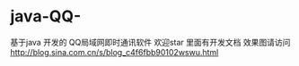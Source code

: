 # java-QQ-
基于java 开发的 QQ局域网即时通讯软件 欢迎star  里面有开发文档  效果图请访问
http://blog.sina.com.cn/s/blog_c4f6fbb90102wswu.html
